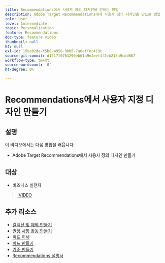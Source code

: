 ```yaml
---
title: Recommendations에서 사용자 정의 디자인을 만드는 방법
description: Adobe Target Recommendations에서 사용자 정의 디자인을 만드는 방법을 알아봅니다.
role: User
level: Intermediate
topic: Personalization
feature: Recommendations
doc-type: feature video
thumbnail: null
kt: null
exl-id: 19be02da-f5b8-4950-9bb5-7a0effec419c
source-git-commit: d1517f0763290eb61a9e4eef4f2eb215a9cdd667
workflow-type: tm+mt
source-wordcount: '0'
ht-degree: 0%

---
```


# Recommendations에서 사용자 지정 디자인 만들기

## 설명

이 비디오에서는 다음 방법을 배웁니다.

* Adobe Target Recommendations에서 사용자 정의 디자인 만들기

## 대상

* 비즈니스 실천자

>[!VIDEO](https://video.tv.adobe.com/v/27687?quality=12)

## 추가 리소스

* [컬렉션 및 제외 만들기](create-collections-and-exclusions.md)
* [권장 사항 활동 만들기](create-a-recommendations-activity.md)
* [피드 이해](understanding-feeds.md)
* [피드 만들기](create-a-feed.md)
* [기준 만들기](create-criteria.md)
* [Recommendations 설명서](https://experienceleague.adobe.com/docs/target/using/recommendations/recommendations.html?lang=en)
